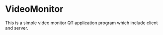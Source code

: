 # VideoMonitor
This is a simple video monitor QT application program which include client and server.
